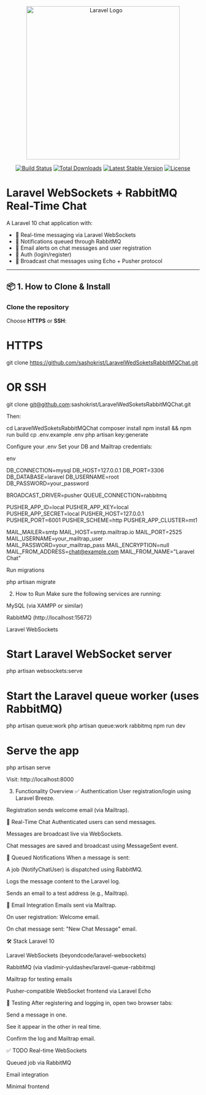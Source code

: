 <p align="center"><a href="https://laravel.com" target="_blank"><img src="https://raw.githubusercontent.com/laravel/art/master/logo-lockup/5%20SVG/2%20CMYK/1%20Full%20Color/laravel-logolockup-cmyk-red.svg" width="400" alt="Laravel Logo"></a></p>

<p align="center">
<a href="https://github.com/laravel/framework/actions"><img src="https://github.com/laravel/framework/workflows/tests/badge.svg" alt="Build Status"></a>
<a href="https://packagist.org/packages/laravel/framework"><img src="https://img.shields.io/packagist/dt/laravel/framework" alt="Total Downloads"></a>
<a href="https://packagist.org/packages/laravel/framework"><img src="https://img.shields.io/packagist/v/laravel/framework" alt="Latest Stable Version"></a>
<a href="https://packagist.org/packages/laravel/framework"><img src="https://img.shields.io/packagist/l/laravel/framework" alt="License"></a>
</p>

# Laravel WebSockets + RabbitMQ Real-Time Chat

A Laravel 10 chat application with:

- 🧵 Real-time messaging via Laravel WebSockets  
- 📨 Notifications queued through RabbitMQ  
- 📧 Email alerts on chat messages and user registration  
- 🧑 Auth (login/register)
- 🔄 Broadcast chat messages using Echo + Pusher protocol

---

## 📦 1. How to Clone & Install

### Clone the repository

Choose **HTTPS** or **SSH**:

# HTTPS
git clone https://github.com/sashokrist/LaravelWedSoketsRabbitMQChat.git

# OR SSH
git clone git@github.com:sashokrist/LaravelWedSoketsRabbitMQChat.git

Then:

cd LaravelWedSoketsRabbitMQChat
composer install
npm install && npm run build
cp .env.example .env
php artisan key:generate

Configure your .env
Set your DB and Mailtrap credentials:

env

DB_CONNECTION=mysql
DB_HOST=127.0.0.1
DB_PORT=3306
DB_DATABASE=laravel
DB_USERNAME=root
DB_PASSWORD=your_password

BROADCAST_DRIVER=pusher
QUEUE_CONNECTION=rabbitmq

PUSHER_APP_ID=local
PUSHER_APP_KEY=local
PUSHER_APP_SECRET=local
PUSHER_HOST=127.0.0.1
PUSHER_PORT=6001
PUSHER_SCHEME=http
PUSHER_APP_CLUSTER=mt1

MAIL_MAILER=smtp
MAIL_HOST=smtp.mailtrap.io
MAIL_PORT=2525
MAIL_USERNAME=your_mailtrap_user
MAIL_PASSWORD=your_mailtrap_pass
MAIL_ENCRYPTION=null
MAIL_FROM_ADDRESS=chat@example.com
MAIL_FROM_NAME="Laravel Chat"

Run migrations

php artisan migrate

2. How to Run
Make sure the following services are running:

MySQL (via XAMPP or similar)

RabbitMQ (http://localhost:15672)

Laravel WebSockets

# Start Laravel WebSocket server
php artisan websockets:serve

# Start the Laravel queue worker (uses RabbitMQ)
php artisan queue:work
php artisan queue:work rabbitmq
npm run dev

# Serve the app
php artisan serve

Visit: http://localhost:8000

3. Functionality Overview
✅ Authentication
User registration/login using Laravel Breeze.

Registration sends welcome email (via Mailtrap).

💬 Real-Time Chat
Authenticated users can send messages.

Messages are broadcast live via WebSockets.

Chat messages are saved and broadcast using MessageSent event.

📨 Queued Notifications
When a message is sent:

A job (NotifyChatUser) is dispatched using RabbitMQ.

Logs the message content to the Laravel log.

Sends an email to a test address (e.g., Mailtrap).

📧 Email Integration
Emails sent via Mailtrap.

On user registration: Welcome email.

On chat message sent: "New Chat Message" email.

🛠️ Stack
Laravel 10

Laravel WebSockets (beyondcode/laravel-websockets)

RabbitMQ (via vladimir-yuldashev/laravel-queue-rabbitmq)

Mailtrap for testing emails

Pusher-compatible WebSocket frontend via Laravel Echo

🧪 Testing
After registering and logging in, open two browser tabs:

Send a message in one.

See it appear in the other in real time.

Confirm the log and Mailtrap email.

✅ TODO
 Real-time WebSockets

 Queued job via RabbitMQ

 Email integration

 Minimal frontend
